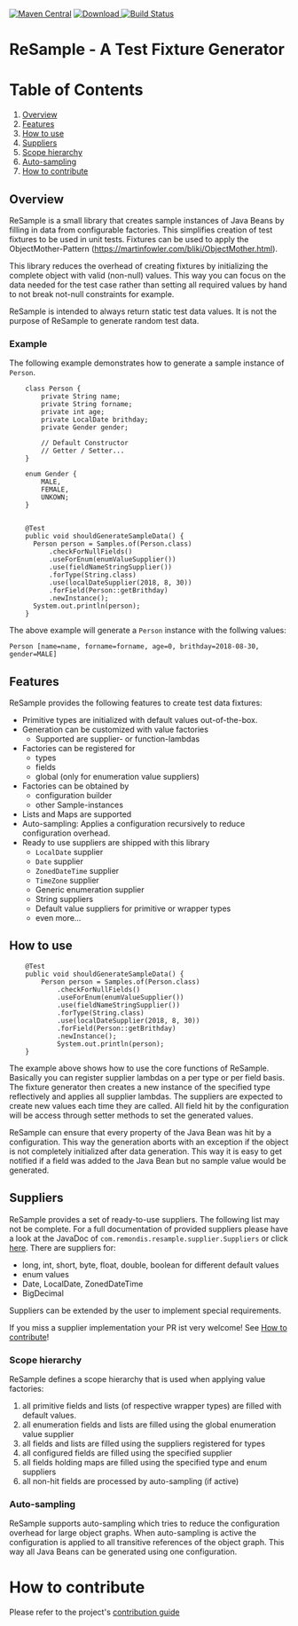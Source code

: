 [![Maven Central](https://img.shields.io/maven-central/v/com.remondis/resample.svg?label=Maven%20Central)](https://search.maven.org/search?q=g:%22com.remondis%22%20AND%20a:%22resample%22)
[ ![Download](https://api.bintray.com/packages/schuettec/maven/com.remondis.resample/images/download.svg) ](https://bintray.com/schuettec/maven/com.remondis.resample/_latestVersion)
[![Build Status](https://travis-ci.org/remondis-it/resample.svg?branch=develop)](https://travis-ci.org/remondis-it/resample)

# ReSample - A Test Fixture Generator

# Table of Contents
1. [Overview](#overview)
2. [Features](#features)
3. [How to use](#how-to-use)
4. [Suppliers](#suppliers)
5. [Scope hierarchy](#scope-hierarchy)
6. [Auto-sampling](#auto-sampling)
7. [How to contribute](#how-to-contribute)

## Overview

ReSample is a small library that creates sample instances of Java Beans by filling in data from configurable factories. This simplifies creation of test fixtures to be used in unit tests. Fixtures can be used to apply the ObjectMother-Pattern (https://martinfowler.com/bliki/ObjectMother.html).

This library reduces the overhead of creating fixtures by initializing the complete object with valid (non-null) values. This way you can focus on the data needed for the test case rather than setting all required values by hand to not break not-null constraints for example.

ReSample is intended to always return static test data values. It is not the purpose of ReSample to generate random test data.

### Example

The following example demonstrates how to generate a sample instance of `Person`.

```
	class Person {
		private String name;
		private String forname;
		private int age;
		private LocalDate brithday;
		private Gender gender;

		// Default Constructor
		// Getter / Setter...
	}

	enum Gender {
		MALE,
		FEMALE,
		UNKOWN;
	}


	@Test
	public void shouldGenerateSampleData() {
	  Person person = Samples.of(Person.class)
	      .checkForNullFields()
	      .useForEnum(enumValueSupplier())
	      .use(fieldNameStringSupplier())
	      .forType(String.class)
	      .use(localDateSupplier(2018, 8, 30))
	      .forField(Person::getBrithday)
	      .newInstance();
	  System.out.println(person);
	}
```

The above example will generate a `Person` instance with the follwing values:
```
Person [name=name, forname=forname, age=0, brithday=2018-08-30, gender=MALE]
```

## Features

ReSample provides the following features to create test data fixtures:
- Primitive types are initialized with default values out-of-the-box.
- Generation can be customized with value factories
  - Supported are supplier- or function-lambdas
- Factories can be registered for
  - types
  - fields
  - global (only for enumeration value suppliers)
- Factories can be obtained by
  - configuration builder
  - other Sample-instances
- Lists and Maps are supported
- Auto-sampling: Applies a configuration recursively to reduce configuration overhead.
- Ready to use suppliers are shipped with this library
  - `LocalDate` supplier
  - `Date` supplier
  - `ZonedDateTime` supplier
  - `TimeZone` supplier
  - Generic enumeration supplier
  - String suppliers
  - Default value suppliers for primitive or wrapper types
  - even more...

## How to use

```
	@Test
	public void shouldGenerateSampleData() {
		Person person = Samples.of(Person.class)
		    .checkForNullFields()
		    .useForEnum(enumValueSupplier())
		    .use(fieldNameStringSupplier())
		    .forType(String.class)
		    .use(localDateSupplier(2018, 8, 30))
		    .forField(Person::getBrithday)
		    .newInstance();
			System.out.println(person);
	}
```

The example above shows how to use the core functions of ReSample. Basically you can register supplier lambdas on a per type or per field basis. The fixture generator then creates a new instance of the specified type reflectively and applies all supplier lambdas. The suppliers are expected to create new values each time they are called. All field hit by the configuration will be access through setter methods to set the generated values.

ReSample can ensure that every property of the Java Bean was hit by a configuration. This way the generation aborts with an exception if the object is not completely initialized after data generation. This way it is easy to get notified if a field was added to the Java Bean but no sample value would be generated.

## Suppliers

ReSample provides a set of ready-to-use suppliers. The following list may not be complete. For a full documentation of provided suppliers please have a look at the JavaDoc of `com.remondis.resample.supplier.Suppliers` or click [here](src/main/java/com/remondis/resample/supplier).
There are suppliers for:

- long, int, short, byte, float, double, boolean for different default values
- enum values
- Date, LocalDate, ZonedDateTime
- BigDecimal

Suppliers can be extended by the user to implement special requirements.

If you miss a supplier implementation your PR ist very welcome! See [How to contribute](#how-to-contribute)!

### Scope hierarchy

ReSample defines a scope hierarchy that is used when applying value factories:

1. all primitive fields and lists (of respective wrapper types) are filled with default values.
2. all enumeration fields and lists are filled using the global enumeration value supplier
3. all fields and lists are filled using the suppliers registered for types
4. all configured fields are filled using the specified supplier
5. all fields holding maps are filled using the specified type and enum suppliers
6. all non-hit fields are processed by auto-sampling (if active)

### Auto-sampling

ReSample supports auto-sampling which tries to reduce the configuration overhead for large object graphs. When auto-sampling is active the configuration is applied to all transitive references of the object graph. This way all Java Beans can be generated using one configuration.



# How to contribute
Please refer to the project's [contribution guide](CONTRIBUTE.md)



